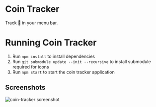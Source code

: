 # Coin Tracker

Track :money_with_wings: in your menu bar.

# Running Coin Tracker

1. Run `npm install` to install dependencies
1. Run `git submodule update --init --recursive` to install submodule required for icons
1. Run `npm start` to start the coin tracker application

## Screenshots

![coin-tracker screenshot](https://user-images.githubusercontent.com/342554/34344394-7e18e318-e9b3-11e7-89f4-9de5a2bbfbd1.png)

